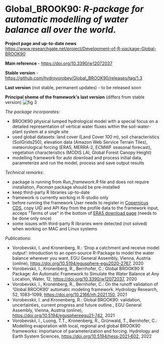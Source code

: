 # Global_BROOK90: **_R-package for automatic modelling of water balance all over the world._** 

**Project page and up-to-date news** https://www.researchgate.net/project/Development-of-R-package-Global-BROOK90

**Main reference** - https://doi.org/10.3390/w12072037

**Stable version** - https://github.com/hydrovorobey/Global_BROOK90/releases/tag/1.3

**Last version** (not stable, permanent updates) - to be released soon


**Principal sheme of the framework's last version** (differs from stable version)
![fig 3](https://user-images.githubusercontent.com/25793656/202659423-caae90de-67bc-420e-8ad6-adf454a8f549.jpg)


*The package incorporates:*
- BROOK90 physical lumped hydrological model with a special focus on a detailed representation of vertical water fluxes within the soil-water-plant system at a single site
- used global datasets: land cover (Land Cover 100 m), soil characteristics (SoilGrids250), elevation data (Amazon Web Service Terrain Tiles), meteorological forcing (ERA5, MERRA-2, ECMWF seasonal forecast), vegetation characteristics (MODIS LAI, Global Forest Canopy Height)
- modelling framework for auto download and process initial data, parameterize and run the model, process and save output results


*Technical remarks*:
- package is running from *Run_framework.R* file and does not require installation, *Pacman* package should be pre-installed
- keep third-party R libraries up-to-date
- framework is currently working in R-studio only
- before running the framework User needs to register in [Copernicus CDS](https://cds.climate.copernicus.eu/user/register?destination=%2F%23!%2Fhome), copy UID and API Key from the profile data to the framework input, acceps "Terms of use" in the bottom of [ERA5 download page](https://cds.climate.copernicus.eu/cdsapp#!/dataset/reanalysis-era5-single-levels?tab=form) (needs to be done only once)
- some issues with third-party R libraries were detected (not solved) when working on MAC and Linux systems


*Publications*:
- Vorobevskii, I. and Kronenberg, R.: ‘Drop a catchment and receive model output’: introduction to an open-source R-Package to model the water balance wherever you want, EGU General Assembly, Vienna, Austria (online), https://doi.org/10.5194/egusphere-egu2020-2767, 2020
- Vorobevskii, I., Kronenberg, R., Bernhofer, C.: Global BROOK90 R Package: An Automatic Framework to Simulate the Water Balance at Any Location, Water, 12, https://doi.org/10.3390/w12072037, 2020
- Vorobevskii, I., Kronenberg, R., Bernhofer, C.: On the runoff validation of ‘Global BROOK90’ automatic modeling framework. Hydrology Research, 52, 1083–1099, https://doi.org/10.2166/nh.2021.150, 2021
- Vorobevskii, I. and Kronenberg, R.: Global BROOK90: validation, uncertainties, current progress and future outline., EGU General Assembly, Vienna, Austria (online), https://doi.org/10.5194/egusphereegu21-742, 2021
- Vorobevskii, I., Luong, T.T., Kronenberg, R., Grünwald, T., Bernhofer, C.: Modelling evaporation with local, regional and global BROOK90 frameworks: importance of parameterization and forcing. Hydrology and Earth System Sciences, https://doi.org/10.5194/hess‐2021‐602, 2022
